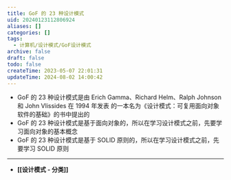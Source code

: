 ```yaml
---
title: GoF 的 23 种设计模式
uid: 20240123112806924
aliases: []
categories: []
tags:
  - 计算机/设计模式/GoF设计模式
archive: false
draft: false
todo: false
createTime: 2023-05-07 22:01:31
updateTime: 2024-08-02 14:00:42
---
```


- GoF 的 23 种设计模式是由 Erich Gamma、Richard Helm、Ralph Johnson 和 John Vlissides 在 1994 年发表
  的一本名为《设计模式：可复用面向对象软件的基础》的书中提出的
- GoF 的 23 种设计模式是基于面向对象的，所以在学习设计模式之前，先要学习面向对象的基本概念
- GoF 的 23 种设计模式是基于 SOLID 原则的，所以在学习设计模式之前，先要学习 SOLID 原则

---

- **[[设计模式 - 分类]]**
